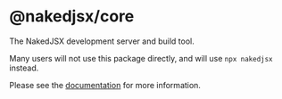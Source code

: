 # @nakedjsx/core
The NakedJSX development server and build tool.

Many users will not use this package directly, and will use `npx nakedjsx` instead.

Please see the [documentation](https://nakedjsx.org/documentation) for more information.

